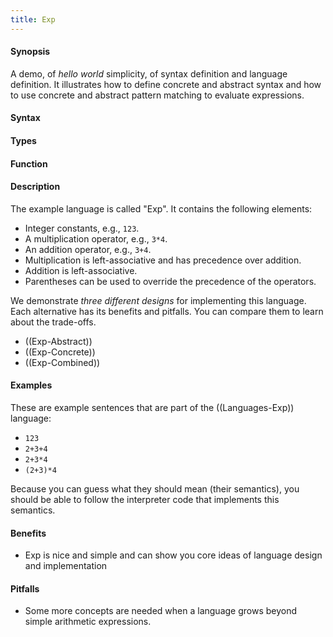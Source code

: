 ```yaml
---
title: Exp
---
```


#### Synopsis

A demo, of _hello world_ simplicity, of syntax definition and language definition.
It illustrates how to define concrete and abstract syntax and how to use concrete and 
abstract pattern matching to evaluate expressions.

#### Syntax

#### Types

#### Function

#### Description

The example language is called "Exp". It contains the following elements:

*  Integer constants, e.g., `123`.
*  A multiplication operator, e.g., `3*4`.
*  An addition operator, e.g., `3+4`.
*  Multiplication is left-associative and has precedence over addition.
*  Addition is left-associative.
*  Parentheses can be used to override the precedence of the operators.

We demonstrate _three different designs_ for implementing this language. Each alternative
has its benefits and pitfalls. You can compare them to learn about the trade-offs.

* ((Exp-Abstract))
* ((Exp-Concrete))
* ((Exp-Combined))

#### Examples

These are example sentences that are part of the ((Languages-Exp)) language:
*  `123`
*  `2+3+4`
*  `2+3*4`
*  `(2+3)*4`

Because you can guess what they should mean (their semantics), you should
be able to follow the interpreter code that implements this semantics.

#### Benefits

* Exp is nice and simple and can show you core ideas of language design and implementation

#### Pitfalls

* Some more concepts are needed when a language grows beyond simple arithmetic expressions.
